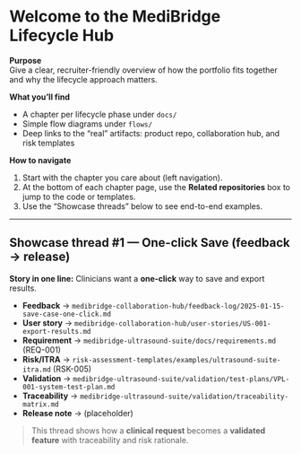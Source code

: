 # Welcome to the MediBridge Lifecycle Hub

**Purpose**  
Give a clear, recruiter-friendly overview of how the portfolio fits together and why the lifecycle approach matters.

**What you’ll find**  
- A chapter per lifecycle phase under `docs/`  
- Simple flow diagrams under `flows/`  
- Deep links to the “real” artifacts: product repo, collaboration hub, and risk templates

**How to navigate**  
1) Start with the chapter you care about (left navigation).  
2) At the bottom of each chapter page, use the **Related repositories** box to jump to the code or templates.  
3) Use the “Showcase threads” below to see end-to-end examples.

---

## Showcase thread #1 — One-click Save (feedback → release)
**Story in one line:** Clinicians want a **one-click** way to save and export results.

- **Feedback** → `medibridge-collaboration-hub/feedback-log/2025-01-15-save-case-one-click.md`  
- **User story** → `medibridge-collaboration-hub/user-stories/US-001-export-results.md`  
- **Requirement** → `medibridge-ultrasound-suite/docs/requirements.md` (REQ-001)  
- **Risk/ITRA** → `risk-assessment-templates/examples/ultrasound-suite-itra.md` (RSK-005)  
- **Validation** → `medibridge-ultrasound-suite/validation/test-plans/VPL-001-system-test-plan.md`  
- **Traceability** → `medibridge-ultrasound-suite/validation/traceability-matrix.md`  
- **Release note** → (placeholder)  

> This thread shows how a **clinical request** becomes a **validated feature** with traceability and risk rationale.
